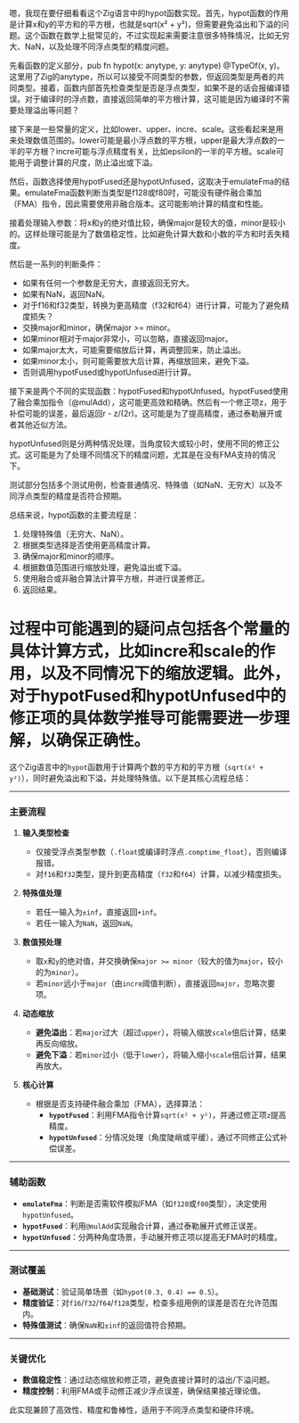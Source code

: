 嗯，我现在要仔细看看这个Zig语言中的hypot函数实现。首先，hypot函数的作用是计算x和y的平方和的平方根，也就是sqrt(x² + y²)，但需要避免溢出和下溢的问题。这个函数在数学上挺常见的，不过实现起来需要注意很多特殊情况，比如无穷大、NaN，以及处理不同浮点类型的精度问题。

先看函数的定义部分，pub fn hypot(x: anytype, y: anytype) @TypeOf(x, y)。这里用了Zig的anytype，所以可以接受不同类型的参数，但返回类型是两者的共同类型。接着，函数内部首先检查类型是否是浮点类型，如果不是的话会报编译错误。对于编译时的浮点数，直接返回简单的平方根计算，这可能是因为编译时不需要处理溢出等问题？

接下来是一些常量的定义，比如lower、upper、incre、scale。这些看起来是用来处理数值范围的。lower可能是最小浮点数的平方根，upper是最大浮点数的一半的平方根？incre可能与浮点精度有关，比如epsilon的一半的平方根。scale可能用于调整计算的尺度，防止溢出或下溢。

然后，函数选择使用hypotFused还是hypotUnfused，这取决于emulateFma的结果。emulateFma函数判断当类型是f128或f80时，可能没有硬件融合乘加（FMA）指令，因此需要使用非融合版本。这可能影响计算的精度和性能。

接着处理输入参数：将x和y的绝对值比较，确保major是较大的值，minor是较小的。这样处理可能是为了数值稳定性，比如避免计算大数和小数的平方和时丢失精度。

然后是一系列的判断条件：

- 如果有任何一个参数是无穷大，直接返回无穷大。
- 如果有NaN，返回NaN。
- 对于f16和f32类型，转换为更高精度（f32和f64）进行计算，可能为了避免精度损失？
- 交换major和minor，确保major >= minor。
- 如果minor相对于major非常小，可以忽略，直接返回major。
- 如果major太大，可能需要缩放后计算，再调整回来，防止溢出。
- 如果minor太小，则可能需要放大后计算，再缩放回来，避免下溢。
- 否则调用hypotFused或hypotUnfused进行计算。

接下来是两个不同的实现函数：hypotFused和hypotUnfused。hypotFused使用了融合乘加指令（@mulAdd），这可能更高效和精确。然后有一个修正项z，用于补偿可能的误差，最后返回r - z/(2r)。这可能是为了提高精度，通过泰勒展开或者其他近似方法。

hypotUnfused则是分两种情况处理，当角度较大或较小时，使用不同的修正公式。这可能是为了处理不同情况下的精度问题，尤其是在没有FMA支持的情况下。

测试部分包括多个测试用例，检查普通情况、特殊值（如NaN、无穷大）以及不同浮点类型的精度是否符合预期。

总结来说，hypot函数的主要流程是：

1. 处理特殊值（无穷大、NaN）。
2. 根据类型选择是否使用更高精度计算。
3. 确保major和minor的顺序。
4. 根据数值范围进行缩放处理，避免溢出或下溢。
5. 使用融合或非融合算法计算平方根，并进行误差修正。
6. 返回结果。

过程中可能遇到的疑问点包括各个常量的具体计算方式，比如incre和scale的作用，以及不同情况下的缩放逻辑。此外，对于hypotFused和hypotUnfused中的修正项的具体数学推导可能需要进一步理解，以确保正确性。
================================================
这个Zig语言中的`hypot`函数用于计算两个数的平方和的平方根（`sqrt(x² + y²)`），同时避免溢出和下溢，并处理特殊值。以下是其核心流程总结：

---

### **主要流程**
1. **输入类型检查**  
   - 仅接受浮点类型参数（`.float`或编译时浮点`.comptime_float`），否则编译报错。
   - 对`f16`和`f32`类型，提升到更高精度（`f32`和`f64`）计算，以减少精度损失。

2. **特殊值处理**  
   - 若任一输入为`±inf`，直接返回`+inf`。
   - 若任一输入为`NaN`，返回`NaN`。

3. **数值预处理**  
   - 取`x`和`y`的绝对值，并交换确保`major >= minor`（较大的值为`major`，较小的为`minor`）。
   - 若`minor`远小于`major`（由`incre`阈值判断），直接返回`major`，忽略次要项。

4. **动态缩放**  
   - **避免溢出**：若`major`过大（超过`upper`），将输入缩放`scale`倍后计算，结果再反向缩放。
   - **避免下溢**：若`minor`过小（低于`lower`），将输入缩小`scale`倍后计算，结果再放大。

5. **核心计算**  
   - 根据是否支持硬件融合乘加（FMA），选择算法：
     - **`hypotFused`**：利用FMA指令计算`sqrt(x² + y²)`，并通过修正项`z`提高精度。
     - **`hypotUnfused`**：分情况处理（角度陡峭或平缓），通过不同修正公式补偿误差。

---

### **辅助函数**
- **`emulateFma`**：判断是否需软件模拟FMA（如`f128`或`f80`类型），决定使用`hypotUnfused`。
- **`hypotFused`**：利用`@mulAdd`实现融合计算，通过泰勒展开式修正误差。
- **`hypotUnfused`**：分两种角度场景，手动展开修正项以提高无FMA时的精度。

---

### **测试覆盖**
- **基础测试**：验证简单场景（如`hypot(0.3, 0.4) == 0.5`）。
- **精度验证**：对`f16`/`f32`/`f64`/`f128`类型，检查多组用例的误差是否在允许范围内。
- **特殊值测试**：确保`NaN`和`±inf`的返回值符合预期。

---

### **关键优化**
- **数值稳定性**：通过动态缩放和修正项，避免直接计算时的溢出/下溢问题。
- **精度控制**：利用FMA或手动修正减少浮点误差，确保结果接近理论值。

此实现兼顾了高效性、精度和鲁棒性，适用于不同浮点类型和硬件环境。